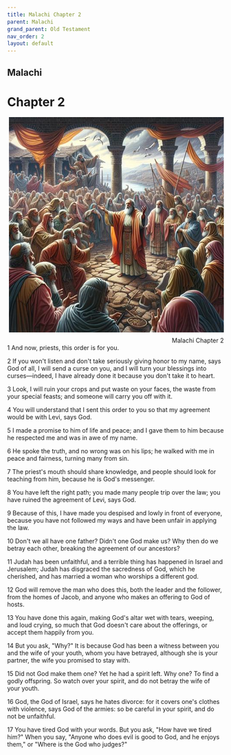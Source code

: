 ```yaml
---
title: Malachi Chapter 2
parent: Malachi
grand_parent: Old Testament
nav_order: 2
layout: default
---
```


## Malachi

# Chapter 2

<div style="clear: both; text-align: right;">
    <img src="/assets/Image/Malachi/500/2.jpg" alt="Malachi Chapter 2" class="chapter-image" style="max-width: 100%; height: auto; float: right; margin: 0 0 10px 10px; padding-left: 10%;">
    <figcaption style="font-size: 14px;">Malachi Chapter 2</figcaption>
</div>
1 And now, priests, this order is for you.

2 If you won't listen and don't take seriously giving honor to my name, says God of all, I will send a curse on you, and I will turn your blessings into curses—indeed, I have already done it because you don't take it to heart.

3 Look, I will ruin your crops and put waste on your faces, the waste from your special feasts; and someone will carry you off with it.

4 You will understand that I sent this order to you so that my agreement would be with Levi, says God.

5 I made a promise to him of life and peace; and I gave them to him because he respected me and was in awe of my name.

6 He spoke the truth, and no wrong was on his lips; he walked with me in peace and fairness, turning many from sin.

7 The priest's mouth should share knowledge, and people should look for teaching from him, because he is God's messenger.

8 You have left the right path; you made many people trip over the law; you have ruined the agreement of Levi, says God.

9 Because of this, I have made you despised and lowly in front of everyone, because you have not followed my ways and have been unfair in applying the law.

10 Don't we all have one father? Didn't one God make us? Why then do we betray each other, breaking the agreement of our ancestors?

11 Judah has been unfaithful, and a terrible thing has happened in Israel and Jerusalem; Judah has disgraced the sacredness of God, which he cherished, and has married a woman who worships a different god.

12 God will remove the man who does this, both the leader and the follower, from the homes of Jacob, and anyone who makes an offering to God of hosts.

13 You have done this again, making God's altar wet with tears, weeping, and loud crying, so much that God doesn't care about the offerings, or accept them happily from you.

14 But you ask, "Why?" It is because God has been a witness between you and the wife of your youth, whom you have betrayed, although she is your partner, the wife you promised to stay with.

15 Did not God make them one? Yet he had a spirit left. Why one? To find a godly offspring. So watch over your spirit, and do not betray the wife of your youth.

16 God, the God of Israel, says he hates divorce: for it covers one's clothes with violence, says God of the armies: so be careful in your spirit, and do not be unfaithful.

17 You have tired God with your words. But you ask, "How have we tired him?" When you say, "Anyone who does evil is good to God, and he enjoys them," or "Where is the God who judges?"



